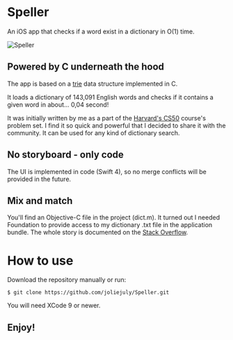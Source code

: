 # Speller
An iOS app that checks if a word exist in a dictionary in O(1) time. 

![Speller](https://media.giphy.com/media/TgMDHBm76Q9DhENP0y/giphy.gif)

## Powered by C underneath the hood

The app is based on a [trie](https://en.wikipedia.org/wiki/Trie) data structure implemented in C. 

It loads a dictionary of 143,091 English words and checks if it contains a given word in about... 0,04 second!

It was initially written by me as a part of the [Harvard's CS50](https://www.edx.org/course/cs50s-introduction-computer-science-harvardx-cs50x) course's problem set. I find it so quick and powerful that I decided to share it with the community. It can be used for any kind of dictionary search. 

## No storyboard - only code

The UI is implemented in code (Swift 4), so no merge conflicts will be provided in the future. 

## Mix and match 

You'll find an Objective-C file in the project (dict.m). It turned out I needed Foundation to provide access to my dictionary .txt file in the application bundle. The whole story is documented on the [Stack Overflow](https://stackoverflow.com/questions/25877635/my-c-program-reads-a-text-file-when-i-put-it-into-xcode-it-fails-whats-happen/50219478#50219478). 

# How to use

Download the repository manually or run:

```
$ git clone https://github.com/joliejuly/Speller.git
```
You will need XCode 9 or newer. 

## Enjoy!
